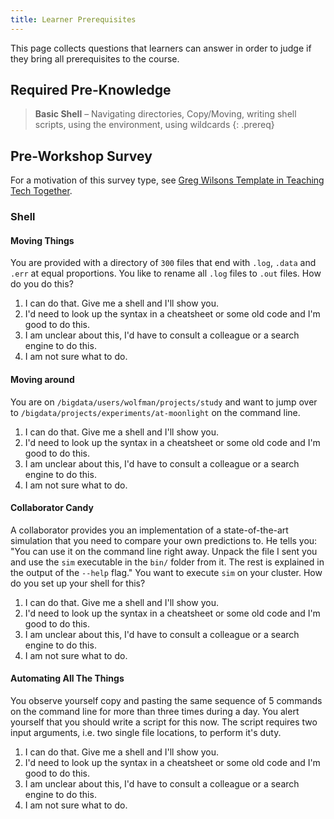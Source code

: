 ```yaml
---
title: Learner Prerequisites
---
```


This page collects questions that learners can answer in order to judge if they 
bring all prerequisites to the course.

## Required Pre-Knowledge

> **Basic Shell** – Navigating directories, Copy/Moving, writing shell scripts, 
> using the environment, using wildcards
{: .prereq}

## Pre-Workshop Survey

For a motivation of this survey type, see [Greg Wilsons Template in Teaching 
Tech Together](https://teachtogether.tech/en/index.html#s:checklists-preassess).

### Shell

#### Moving Things

You are provided with a directory of `300` files that end with `.log`, `.data` 
and `.err` at equal proportions. You like to rename all `.log` files to `.out` 
files. How do you do this?

1. I can do that. Give me a shell and I'll show you.
2. I'd need to look up the syntax in a cheatsheet or some old code and I'm good to do this.
3. I am unclear about this, I'd have to consult a colleague or a search engine to do this.
4. I am not sure what to do.

#### Moving around

You are on `/bigdata/users/wolfman/projects/study` and want to jump over to 
`/bigdata/projects/experiments/at-moonlight` on the command line.

1. I can do that. Give me a shell and I'll show you.
2. I'd need to look up the syntax in a cheatsheet or some old code and I'm good to do this.
3. I am unclear about this, I'd have to consult a colleague or a search engine to do this.
4. I am not sure what to do.

#### Collaborator Candy

A collaborator provides you an implementation of a state-of-the-art simulation 
that you need to compare your own predictions to. He tells you: "You can use it on the command line 
right away. Unpack the file I sent you and use the `sim` executable in the 
`bin/` folder from it. The rest is explained in the output of the `--help` flag." 
You want to execute `sim` on your cluster. How do you set up your shell for this?

1. I can do that. Give me a shell and I'll show you.
2. I'd need to look up the syntax in a cheatsheet or some old code and I'm good to do this.
3. I am unclear about this, I'd have to consult a colleague or a search engine to do this.
4. I am not sure what to do.

#### Automating All The Things

You observe yourself copy and pasting the same sequence of 5 commands on the command line for more 
than three times during a day. You alert yourself that you should write a script 
for this now. The script requires two input arguments, i.e. two single file locations, 
to perform it's duty.

1. I can do that. Give me a shell and I'll show you.
2. I'd need to look up the syntax in a cheatsheet or some old code and I'm good to do this.
3. I am unclear about this, I'd have to consult a colleague or a search engine to do this.
4. I am not sure what to do.
